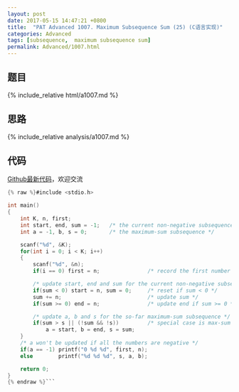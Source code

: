 ```yaml
---
layout: post
date: 2017-05-15 14:47:21 +0800
title:  "PAT Advanced 1007. Maximum Subsequence Sum (25) (C语言实现)"
categories: Advanced
tags: [subsequence,  maximum subsequence sum]
permalink: Advanced/1007.html
---
```


## 题目

{% include_relative html/a1007.md %}

## 思路

{% include_relative analysis/a1007.md %}

## 代码

[Github最新代码](https://github.com/OliverLew/PAT/blob/master/PATAdvanced/1007.c)，欢迎交流

```c
{% raw %}#include <stdio.h>

int main()
{
    int K, n, first;
    int start, end, sum = -1;   /* the current non-negative subsequence */
    int a = -1, b, s = 0;       /* the maximum-sum subsequence */

    scanf("%d", &K);
    for(int i = 0; i < K; i++)
    {
        scanf("%d", &n);
        if(i == 0) first = n;               /* record the first number */

        /* update start, end and sum for the current non-negative subsequence */
        if(sum < 0) start = n, sum = 0;     /* reset if sum < 0 */
        sum += n;                           /* update sum */
        if(sum >= 0) end = n;               /* update end if sum >= 0 */

        /* update a, b and s for the so-far maximum-sum subsequence */
        if(sum > s || (!sum && !s))         /* special case is max-sum is 0 */
            a = start, b = end, s = sum;
    }
    /* a won't be updated if all the numbers are negative */
    if(a == -1) printf("0 %d %d", first, n);
    else        printf("%d %d %d", s, a, b);

    return 0;
}
{% endraw %}```